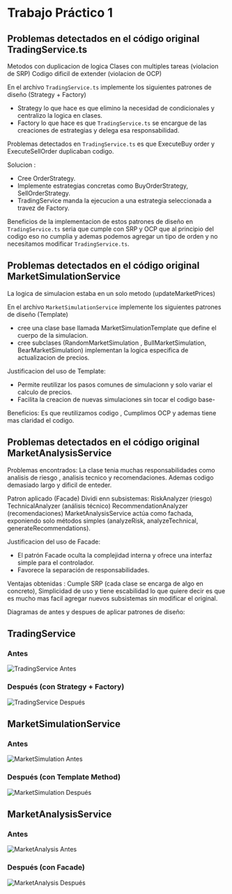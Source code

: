 # Trabajo Práctico 1

## Problemas detectados en el código original TradingService.ts

Metodos con duplicacion de logica
Clases con multiples tareas (violacion de SRP)
Codigo dificil de extender (violacion de OCP)

En el archivo `TradingService.ts` implemente los siguientes patrones de diseño (Strategy + Factory)

- Strategy lo que hace es que elimino la necesidad de condicionales y centralizo la logica en clases.
- Factory lo que hace es que `TradingService.ts` se encargue de las creaciones de estrategias y delega esa responsabilidad.

Problemas detectados en `TradingService.ts` es que ExecuteBuy order y ExecuteSellOrder duplicaban codigo.

Solucion :

- Cree OrderStrategy.
- Implemente estrategias concretas como BuyOrderStrategy, SellOrderStrategy.
- TradingService manda la ejecucion a una estrategia seleccionada a travez de Factory.

Beneficios de la implementacion de estos patrones de diseño en `TradingService.ts` seria que cumple con SRP y OCP que al principio del codigo eso no cumplia y
ademas podemos agregar un tipo de orden y no necesitamos modificar `TradingService.ts`.

## Problemas detectados en el código original MarketSimulationService

La logica de simulacion estaba en un solo metodo (updateMarketPrices)

En el archivo `MarketSimulationService` implemente los siguientes patrones de diseño (Template)

- cree una clase base llamada MarketSimulationTemplate que define el cuerpo de la simulacion.
- cree subclases (RandomMarketSimulation , BullMarketSimulation, BearMarketSimulation) implementan la logica especifica de actualizacion de precios.

Justificacion del uso de Template:

- Permite reutilizar los pasos comunes de simulacionn y solo variar el calculo de precios.
- Facilita la creacion de nuevas simulaciones sin tocar el codigo base-

Beneficios: Es que reutilizamos codigo , Cumplimos OCP y ademas tiene mas claridad el codigo.

## Problemas detectados en el código original MarketAnalysisService

Problemas encontrados: La clase tenia muchas responsabilidades como analisis de riesgo , analisis tecnico y recomendaciones. Ademas codigo demasiado largo y dificil de enteder.

Patron aplicado (Facade)
Dividi enn subsistemas:
RiskAnalyzer (riesgo)
TechnicalAnalyzer (análisis técnico)
RecommendationAnalyzer (recomendaciones)
MarketAnalysisService actúa como fachada, exponiendo solo métodos simples (analyzeRisk, analyzeTechnical, generateRecommendations).

Justificacion del uso de Facade:

- El patrón Facade oculta la complejidad interna y ofrece una interfaz simple para el controlador.
- Favorece la separación de responsabilidades.

Ventajas obtenidas : Cumple SRP (cada clase se encarga de algo en concreto), Simplicidad de uso y tiene escabilidad lo que quiere decir es que es mucho mas facil agregar nuevos subsistemas sin modificar el original.

Diagramas de antes y despues de aplicar patrones de diseño:

## TradingService

### Antes

![TradingService Antes](</src/images/TradingService%20(antes)+.png>)

### Después (con Strategy + Factory)

![TradingService Después](</src/images/TradingService%20(despues).png>)

## MarketSimulationService

### Antes

![MarketSimulation Antes](</src/images/MarketSimulationService(antes).png>)

### Después (con Template Method)

![MarketSimulation Después](</src/images/MarketSimulationService(despues).png>)

## MarketAnalysisService

### Antes

![MarketAnalysis Antes](</src/images/marketanlysis(antes).png>)

### Después (con Facade)

![MarketAnalysis Después](</src/images/marketanlysis(despues).png>)
